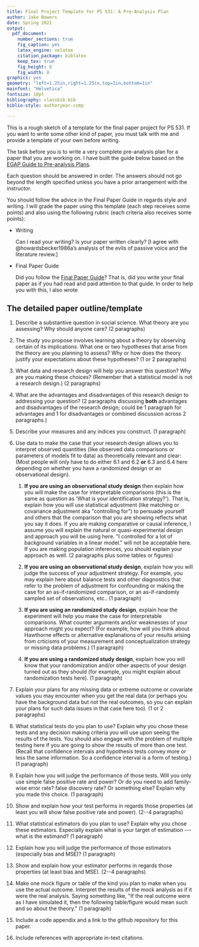 ```yaml
---
title: Final Project Template for PS 531: A Pre-Analysis Plan
author: Jake Bowers
date: Spring 2021
output:
  pdf_document:
    number_sections: true
    fig_caption: yes
    latex_engine: xelatex
    citation_package: biblatex
    keep_tex: true
    fig_height: 8
    fig_width: 8
graphics: yes
geometry: "left=1.25in,right=1.25in,top=1in,bottom=1in"
mainfont: "Helvetica"
fontsize: 10pt
bibliography: classbib.bib
biblio-style: authoryear-comp

---
```


This is a rough sketch of a template for the final paper project for PS 531. If you want to write some other kind of paper, you must talk with me and provide a template of your own before writing.

The task before you is to write a very complete pre-analysis plan for a paper that you are working on. I have built the guide below based on the [EGAP Guide to Pre-analysis Plans](https://egap.org/resource/10-things-to-know-about-pre-analysis-plans/).

Each question should be answered in order. The answers should not go beyond the length specified unless you have a prior arrangement with the instructor.

You should follow the advice in the Final Paper Guide in regards style and writing. I will grade the paper using this template (each step receives some points) and also using the following rubric (each criteria also receives some points):

 - Writing

    Can I read your writing? Is your paper written clearly? [I agree
    with @howardsbecker1986a’s analysis of the evils of passive voice
    and the literature review.]

- Final Paper Guide

    Did you follow the [Final Paper
    Guide](https://github.com/bowers-grad-stats-illinois/531-syllabus/finalpaperguide.md)?
    That is, did you write your final paper as if you had read and paid
    attention to that guide. In order to help you with this, I also wrote 

## The detailed paper outline/template

1. Describe a substantive question in social science. What theory are you
   assessing? Why should anyone care? (2 paragraphs)

2. The study you propose involves learning about a theory by observing certain
   of its implications. What one or two hypotheses that arise from the theory
   are you planning to assess? Why or how does the theory justify your
   expectations about these hypotheses? (1 or 2 paragraphs)

3. What data and research design will help you answer this question? Why are
   you making these choices? (Remember that a statistical model is not a
   research design.) (2 paragraphs)

4. What are the advantages and disadvantages of this research design to
   addressing your question? (2 paragraphs discussing **both** advantages and
   disadvantages of the research design; could be 1 paragraph for advantages
   and 1 for disadvantages or combined discussion across 2 paragraphs.)

5. Describe your measures and any indices you construct. (1 paragraph)

6. Use data to make the case that your research design allows you to interpret
   observed quantities (like observed data comparisons or parameters of models
   fit to data) as theoretically relevant and clear: (Most people will only
   have to do either 6.1 and 6.2 **or** 6.3 and 6.4 here depending on whether
   you have a randomized design or an observational design).

   1. **If you are using an observational study design** then explain how you
      will make the case for interpretable comparisons (this is the same as
      question as 'What is your identification strategy?'). That is, explain
      how you will use statistical adjustment  (like matching or covariance
      adjustment aka "controlling for") to persuade yourself and others that
      the comparison that you are showing reflects what you say it does. If you
      are making comparative or causal inference, I assume you will explain the
      natural or quasi-experimental design and approach you will be using here.
      "I controlled for a lot of background variables in a linear model." will
      not be acceptable here. If you are making population inferences, you
      should explain your approach as well. (2 paragraphs plus some tables or
      figures)

   2. **If you are using an observational study design**, explain how you will
      judge the success of your adjustment strategy. For example, you may
      explain here about balance tests and other diagnostics that refer to the
      problem of adjustment for confounding or making the case for an
      as-if-randomized comparison, or an as-if-randomly sampled set of
      observations, etc.. (1 paragraph)

   3. **If you are using an randomized study design**, explain how the experiment
      will help you make the case for interpretable comparisons. What counter
      arguments and/or weaknesses of your approach might you expect? (For
      example, how will you think about Hawthorne effects or alternative
      explanations of your results arising from crticisms of your measurement
      and conceptualization strategy or missing data problems.) (1 paragraph)

   4. **If you are using a randomized study design**, explain how you will know
      that your randomization and/or other aspects of your design turned out as
      they should (for example, you might explain about randomization tests
      here). (1 paragraph)

7. Explain your plans for any missing data or extreme outcome or covariate
   values you may encounter when you get the real data (or perhaps you have the
   background data but not the real outcomes, so you can explain your plans for
   such data issues in that case here too). (1 or 2 paragraphs)

7. What statistical tests do you plan to use? Explain why you chose these tests
   and any decision making criteria you will use upon seeing the results of the
   tests. You should also engage with the problem of multiple testing here if
   you are going to show the results of more than one test. (Recall that
   confidence intervals and hypothesis tests convey more or less the same
   information. So a confidence interval is a form of testing.) (1 paragraph)

8. Explain how you will judge the performance of those tests. Will you only use
   simple false positive rate and power? Or do you need to add family-wise
   error rate? false discovery rate?  Or something else? Explain why you made
   this choice. (1 paragraph)

9. Show and explain how your test performs in regards those properties (at
   least you will show false positive rate and power). (2--4 paragraphs)

10. What statistical estimators do you plan to use? Explain why you chose these
    estimators. Especially explain what is your target of estimation --- what
    is the estimand? (1 paragraph)

11. Explain how you will judge the performance of those estimators (especially
    bias and MSE)? (1 paragraph)

12. Show and explain how your estimator performs in regards those properties
    (at least bias and MSE).  (2--4 paragraphs)

13. Make one mock figure or table of the kind you plan to make when you use the
    actual outcome. Interpret the results of the mock analysis as if it were
    the real analysis. Saying something like, "If the real outcome were as I
    have simulated it, then the following table/figure would mean such and so
    about the theory." (1 paragraph)

14. Include a code appendix and a link to the github repository for this paper.

15. Include references with appropriate in-text citations.
